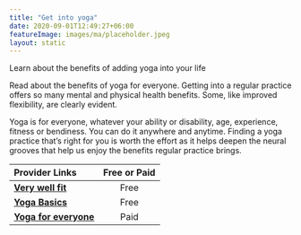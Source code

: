 ```yaml
---
title: "Get into yoga"
date: 2020-09-01T12:49:27+06:00
featureImage: images/ma/placeholder.jpeg
layout: static
---
```


Learn about the benefits of adding yoga into your life

Read about the benefits of yoga for everyone. Getting into a regular practice offers so many mental and physical health benefits. Some, like improved flexibility, are clearly evident.

Yoga is for everyone, whatever your ability or disability, age, experience, fitness or bendiness. You can do it anywhere and anytime. Finding a yoga practice that’s right for you is worth the effort as it helps deepen the neural grooves that help us enjoy the benefits regular practice brings.

| Provider Links      | Free or Paid  |  
| :-----------          | :--------------:      |  
| [**Very well fit**](https://www.verywellfit.com/top-health-benefits-of-yoga-3566733) | Free | 
| [**Yoga Basics**](https://www.yogabasics.com/practice/yoga-for-beginners/#:~:text=After%20you%E2%80%99ve%20found%20a%20style%2C%20teacher%2C%20and%20yoga,study%20to%20learn%20more%20about%20yoga%20More%20items) | Free | 
| [**Yoga for everyone**](https://yogaforeveryone.tv/) | Paid | 
  

<br/><br/>






